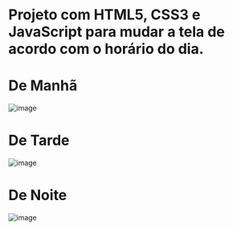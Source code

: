 # Projeto com HTML5, CSS3 e JavaScript para mudar a tela de acordo com o horário do dia.

# De Manhã
![image](https://github.com/CainaZumaa/HoraDoDia.Js/assets/124850081/d885af17-d4b4-493e-956a-6828652ddd93)

# De Tarde
![image](https://github.com/CainaZumaa/HoraDoDia.Js/assets/124850081/c097fd7c-bc60-4bd6-b004-87fa39a3597f)

# De Noite
![image](https://github.com/CainaZumaa/HoraDoDia.Js/assets/124850081/b42cd650-dcc6-4937-b380-f27ab103de8f)



